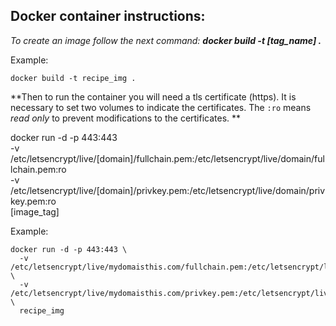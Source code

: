 ## Docker container instructions:

*To create an image follow the next command:*
***docker build -t [tag_name] .***

Example:

    docker build -t recipe_img .
**Then to run the container you will need a tls certificate (https). It is necessary to set two volumes to indicate the certificates. The `:ro` means *read only* to prevent modifications to the certificates. **

docker run -d -p 443:443 \
  -v /etc/letsencrypt/live/[domain]/fullchain.pem:/etc/letsencrypt/live/domain/fullchain.pem:ro \
  -v /etc/letsencrypt/live/[domain]/privkey.pem:/etc/letsencrypt/live/domain/privkey.pem:ro \
  [image_tag]
  
 Example:

	docker run -d -p 443:443 \
	  -v /etc/letsencrypt/live/mydomaisthis.com/fullchain.pem:/etc/letsencrypt/live/domain/fullchain.pem:ro \
	  -v /etc/letsencrypt/live/mydomaisthis.com/privkey.pem:/etc/letsencrypt/live/domain/privkey.pem:ro \
	  recipe_img
